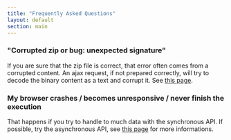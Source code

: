 ```yaml
---
title: "Frequently Asked Questions"
layout: default
section: main
---
```


### "Corrupted zip or bug: unexpected signature"

If you are sure that the zip file is correct, that error often comes from a
corrupted content. An ajax request, if not prepared correctly, will try to
decode the binary content as a text and corrupt it. See
[this page]({{site.baseurl}}/documentation/howto/read_zip.html).

### My browser crashes / becomes unresponsive / never finish the execution

That happens if you try to handle to much data with the synchronous API. If
possible, try the asynchronous API, see
[this page]({{site.baseurl}}/documentation/limitations.html) for more informations.
